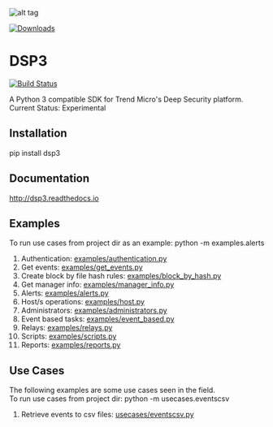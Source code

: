 ![alt tag](/docs/source/_static/dsp3_logo3.png?raw=true "DSP3")

[![Downloads](https://pepy.tech/badge/dsp3)](https://pepy.tech/project/dsp3)

DSP3
====
[![Build Status](https://travis-ci.org/jeffthorne/DSP3.svg?branch=master)](https://travis-ci.org/jeffthorne/deep_security)

A Python 3 compatible SDK for Trend Micro's Deep Security platform.<br/>
Current Status: Experimental

## Installation
pip install dsp3


## Documentation
http://dsp3.readthedocs.io

## Examples

To run use cases from project dir as an example: python -m examples.alerts<br/>

1.  Authentication: [examples/authentication.py](examples/authentication.py)
2.  Get events: [examples/get_events.py](examples/get_events.py)
3.  Create block by file hash rules: [examples/block_by_hash.py](examples/block_by_hash.py)
4.  Get manager info: [examples/manager_info.py](examples/manager_info.py)
5.  Alerts: [examples/alerts.py](examples/alerts.py)
6.  Host/s operations: [examples/host.py](examples/host.py)
7.  Administrators: [examples/administrators.py](examples/administrators.py)
8.  Event based tasks: [examples/event_based.py](examples/event_based.py)
9.  Relays: [examples/relays.py](examples/relays.py)
10. Scripts: [examples/scripts.py](examples/scripts.py)
11. Reports: [examples/reports.py](examples/reports.py)

## Use Cases
The following examples are some use cases seen in the field.<br/>
To run use cases from project dir: python -m usecases.eventscsv

1. Retrieve events to csv files: [usecases/eventscsv.py](usecases/eventscsv.py)
